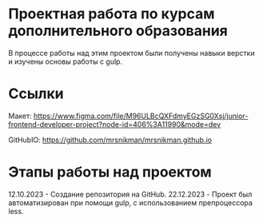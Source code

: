# Проектная работа по курсам дополнительного образования

В процессе работы над этим проектом были получены навыки верстки и изучены основы работы с gulp.

# Ссылки

Макет: https://www.figma.com/file/M96ULBcQXFdmyEGzSG0Xsj/junior-frontend-developer-project?node-id=406%3A11990&mode=dev

GitHubIO: https://github.com/mrsnikman/mrsnikman.github.io

# Этапы работы над проектом

12.10.2023 - Создание репозитория на GitHub.
22.12.2023 - Проект был автоматизирован при помощи gulp, с использованием препроцессора less. 
